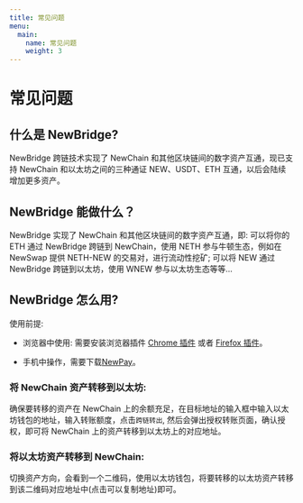 ```yaml
---
title: 常见问题
menu:
  main:
    name: 常见问题
    weight: 3
---
```


# 常见问题

## 什么是 NewBridge?

NewBridge 跨链技术实现了 NewChain 和其他区块链间的数字资产互通，现已支持 NewChain 和以太坊之间的三种通证 NEW、USDT、ETH 互通，以后会陆续增加更多资产。

## NewBridge 能做什么？

NewBridge 实现了 NewChain 和其他区块链间的数字资产互通，即: 可以将你的 ETH 通过 NewBridge 跨链到 NewChain，使用 NETH 参与牛顿生态，例如在 NewSwap 提供 NETH-NEW 的交易对，进行流动性挖矿; 可以将 NEW 通过 NewBridge 跨链到以太坊，使用 WNEW 参与以太坊生态等等...

## NewBridge 怎么用?

使用前提:

- 浏览器中使用: 需要安装浏览器插件 [Chrome 插件](https://chrome.google.com/webstore/detail/newmask/moaehhjcfiempcbcglpmmppcdphmgkef?hl=zh-CN) 或者 [Firefox 插件](https://addons.mozilla.org/zh-CN/firefox/addon/newmask/?utm_source=addons.mozilla.org&utm_medium=referral&utm_content=search)。

- 手机中操作，需要下载[NewPay](https://www.newtonproject.org/newpay/)。

### 将 NewChain 资产转移到以太坊:

确保要转移的资产在 NewChain 上的余额充足，在目标地址的输入框中输入以太坊钱包的地址，输入转账额度，点击`跨链转出`, 然后会弹出授权转账页面，确认授权，即可将 NewChain 上的资产转移到以太坊上的对应地址。

### 将以太坊资产转移到 NewChain:

切换资产方向，会看到一个二维码，使用以太坊钱包，将要转移的以太坊资产转移到该二维码对应地址中(点击可以复制地址)即可。

